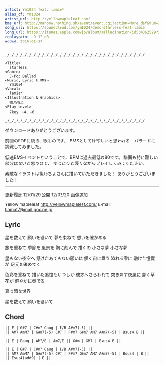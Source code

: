 ```yaml
---
artist: Ym1024 feat. lamie*
alias_of: Ym1024
artist_url: http://yellowmapleleaf.com/
bms_url: http://manbow.nothing.sh/event/event.cgi?action=More_def&num=37&event=76
song_url: https://soundcloud.com/ym1024/demo-starless-feat-lamie
long_url: https://itunes.apple.com/jp/album/hallucination/id534062529?i=534062595
replaygain: -9.17 dB
added: 2016-01-13
---
```


    _/_/_/_/_/_/_/_/_/_/_/_/_/_/_/_/_/_/_/_/_/_/_/_/_/_/_/_/_/_/_/_/

    <Title>
      starless
    <Ganre>
      J-Pop Ballad
    <Music, Lyric & BMS>
      Ym1024
    <Vocal>
      lamie*
    <Illustration & Graphics>
      篠乃ちよ
    <Play Level>
      7key：☆4、☆6

    _/_/_/_/_/_/_/_/_/_/_/_/_/_/_/_/_/_/_/_/_/_/_/_/_/_/_/_/_/_/_/_/

ダウンロードありがとうございます。

前回のBOFに続き、歌ものです。
BMSとしては珍しいと思われる、バラードに挑戦してみました。

低速BMSイベントということで、BPMは過去最低の80です。
譜面も特に難しい部分はないと思うので、
ゆったりと浸りながらプレイしてみてください。

素敵なイラストは篠乃ちよさんに描いていただきました！
ありがとうございました！

----

更新履歴
12/01/29 公開
12/02/20 画像追加

Yellow mapleleaf
http://yellowmapleleaf.com/
E-mail tiamat7@mail.goo.ne.jp

## Lyric

星を数えて 願いを囁いて
夢を束ねて 想いを確かめる

旅を重ねて 季節を 風景を
胸に刻んで 描くの 小さな夢 小さな夢

星もない夜空へ
懸けたあてもない願いは 儚く宙に舞う
溢れる雫に 融けた憧憬が 足元を染めてく

色彩を重ねて
描いた追憶もいつしか 彼方へさらわれて
突き刺す夜風に 靡く草花が 鮮やかに奏でる

真っ暗な世界

星を数えて 願いを囁いて

## Chord

    || E | G#7 | C#m7 Caug | E/B A#m7(-5) ||
    || AM7 AmM7 | G#m7(-5) C#7 | F#m7 G#m7 AM7 A#m7(-5) | Bsus4 B ||

    || E | Eaug | AM7/E | Am7/E || G#m | GM7 | Bsus4 B ||

    || E | G#7 | C#m7 Caug | E/B A#m7(-5) ||
    || AM7 AmM7 | G#m7(-5) C#7 | F#m7 G#m7 AM7 A#m7(-5) | Bsus4 | B ||
    || Esus4(add9) | E ||
